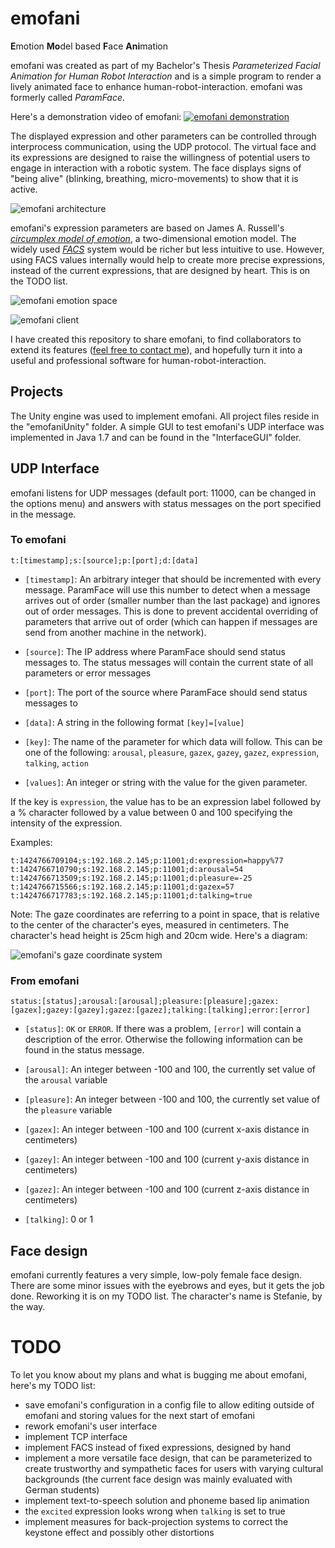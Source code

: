 # emofani
**E**motion **Mo**del based **F**ace **Ani**mation

emofani was created as part of my Bachelor's Thesis *Parameterized Facial Animation for Human Robot Interaction* and is a simple program to render a lively animated face to enhance human-robot-interaction. emofani was formerly called *ParamFace*.

Here's a demonstration video of emofani:
[![emofani demonstration](https://img.youtube.com/vi/UqskJZWkK5A/0.jpg)](https://www.youtube.com/watch?v=UqskJZWkK5A)

The displayed expression and other parameters can be controlled through interprocess communication, using the UDP protocol. The virtual face and its expressions are designed to raise the willingness of potential users to engage in interaction with a robotic system. The face displays signs of "being alive" (blinking, breathing, micro-movements) to show that it is active.

![emofani architecture](https://user-images.githubusercontent.com/6610069/59624503-32061900-9137-11e9-938b-78f16843a1ea.png "emofani architecture")

emofani's expression parameters are based on James A. Russell's [*circumplex model of emotion*](https://en.wikipedia.org/wiki/Emotion_classification#Circumplex_model), a two-dimensional emotion model. The widely used [*FACS*](https://en.wikipedia.org/wiki/Facial_Action_Coding_System) system would be richer but less intuitive to use. However, using FACS values internally would help to create more precise expressions, instead of the current expressions, that are designed by heart. This is on the TODO list.

![emofani emotion space](https://user-images.githubusercontent.com/6610069/59624135-485fa500-9136-11e9-8b38-ffe82e54726d.png "emofani emotion space")

![emofani client](https://user-images.githubusercontent.com/6610069/59624219-793fda00-9136-11e9-9c04-9ea75365b550.png "emofani client")

I have created this repository to share emofani, to find collaborators to extend its features ([feel free to contact me](mailto:emofani@steffenwittig.com)), and hopefully turn it into a useful and professional software for human-robot-interaction.

## Projects
The Unity engine was used to implement emofani. All project files reside in the "emofaniUnity" folder. A simple GUI to test emofani's UDP interface was implemented in Java 1.7 and can be found in the "InterfaceGUI" folder.

## UDP Interface
emofani listens for UDP messages (default port: 11000, can be changed in the options menu) and answers with status messages on the port specified in the message.

### To emofani

	t:[timestamp];s:[source];p:[port];d:[data]

- `[timestamp]`: An arbitrary integer that should be incremented with every message. ParamFace will use this number to detect when a message arrives out of order (smaller number than the last package) and ignores out of order messages. This is done to prevent accidental overriding of parameters that arrive out of order (which can happen if messages are send from another machine in the network).

- `[source]`: The IP address where ParamFace should send status messages to. The status
messages will contain the current state of all parameters or error messages

- `[port]`: The port of the source where ParamFace should send status messages to

- `[data]`: A string in the following format `[key]=[value]`

- `[key]`: The name of the parameter for which data will follow. This can be one of the following: `arousal`, `pleasure`, `gazex`, `gazey`, `gazez`, `expression`, `talking`, `action`

- `[values]`: An integer or string with the value for the given parameter.

If the key is `expression`, the value has to be an expression label followed by a % character followed by a value between 0 and 100 specifying the intensity of the expression.

Examples:

	t:1424766709104;s:192.168.2.145;p:11001;d:expression=happy%77
	t:1424766710790;s:192.168.2.145;p:11001;d:arousal=54
	t:1424766713509;s:192.168.2.145;p:11001;d:pleasure=-25
	t:1424766715566;s:192.168.2.145;p:11001;d:gazex=57
	t:1424766717783;s:192.168.2.145;p:11001;d:talking=true

Note: The gaze coordinates are referring to a point in space, that is relative to the center of the character's eyes, measured in centimeters. The character's head height is 25cm high and 20cm wide. Here's a diagram:

![emofani's gaze coordinate system](http://steffenwittig.com/wp-content/uploads/2015/07/emofani_gaze_coordinates.png "emofani's gaze coordinate system")

### From emofani

    status:[status];arousal:[arousal];pleasure:[pleasure];gazex:[gazex];gazey:[gazey];gazez:[gazez];talking:[talking];error:[error]

- `[status]`: `OK` or `ERROR`. If there was a problem, `[error]` will contain a description of the error. Otherwise the
following information can be found in the status message.

- `[arousal]`: An integer between -100 and 100, the currently set value of the `arousal` variable
- `[pleasure]`: An integer between -100 and 100, the currently set value of the `pleasure` variable
- `[gazex]`: An integer between -100 and 100 (current x-axis distance in centimeters)
- `[gazey]`: An integer between -100 and 100 (current y-axis distance in centimeters)
- `[gazez]`: An integer between -100 and 100 (current z-axis distance in centimeters)
- `[talking]`: 0 or 1

## Face design

emofani currently features a very simple, low-poly female face design. There are some minor issues with the eyebrows and eyes, but it gets the job done. Reworking it is on my TODO list. The character's name is Stefanie, by the way.

# TODO
To let you know about my plans and what is bugging me about emofani, here's my TODO list:

- save emofani's configuration in a config file to allow editing outside of emofani and storing values for the next start of emofani
- rework emofani's user interface
- implement TCP interface
- implement FACS instead of fixed expressions, designed by hand
- implement a more versatile face design, that can be parameterized to create trustworthy and sympathetic faces for users with varying cultural backgrounds (the current face design was mainly evaluated with German students)
- implement text-to-speech solution and phoneme based lip animation
- the `excited` expression looks wrong when `talking` is set to true
- implement measures for back-projection systems to correct the keystone effect and possibly other distortions
